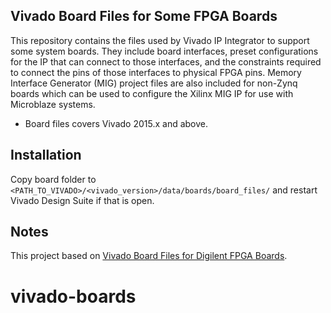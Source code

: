 ## Vivado Board Files for Some FPGA Boards

This repository contains the files used by Vivado IP Integrator to support some system boards. They include board interfaces, preset configurations for the IP that can connect to those interfaces, and the constraints required to connect the pins of those interfaces to physical FPGA pins. Memory Interface Generator (MIG) project files are also included for non-Zynq boards which can be used to configure the Xilinx MIG IP for use with Microblaze systems.

* Board files covers Vivado 2015.x and above.

## Installation
Copy board folder to `<PATH_TO_VIVADO>/<vivado_version>/data/boards/board_files/` and restart Vivado Design Suite if that is open.
	
## Notes
This project based on [Vivado Board Files for Digilent FPGA Boards](https://github.com/Digilent/vivado-boards).
# vivado-boards
